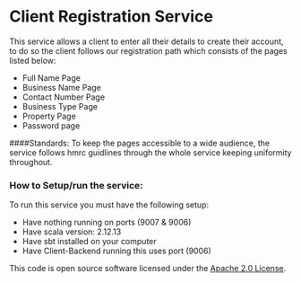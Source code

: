 
# Client Registration Service

This service allows a client to enter all their details to create their account, to do so the client
follows our registration path which consists of the pages listed below:

- Full Name Page
- Business Name Page
- Contact Number Page
- Business Type Page
- Property Page
- Password page

####Standards:
To keep the pages accessible to a wide audience, the service follows hmrc guidlines through 
the whole service keeping uniformity throughout.

### How to Setup/run the service:
To run this service you must have the following setup:
- Have nothing running on ports (9007 & 9006)
- Have scala version: 2.12.13
- Have sbt installed on your computer
- Have Client-Backend running this uses port (9006)

This code is open source software licensed under the [Apache 2.0 License]("http://www.apache.org/licenses/LICENSE-2.0.html").
